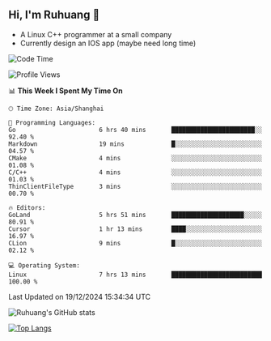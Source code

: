 ## Hi, I'm Ruhuang 👋

- A Linux C++ programmer at a small company
- Currently design an IOS app (maybe need long time)

<!--START_SECTION:waka-->
![Code Time](http://img.shields.io/badge/Code%20Time-209%20hrs%2021%20mins-blue)

![Profile Views](http://img.shields.io/badge/Profile%20Views-0-blue)

📊 **This Week I Spent My Time On** 

```text
🕑︎ Time Zone: Asia/Shanghai

💬 Programming Languages: 
Go                       6 hrs 40 mins       ███████████████████████░░   92.40 % 
Markdown                 19 mins             █░░░░░░░░░░░░░░░░░░░░░░░░   04.57 % 
CMake                    4 mins              ░░░░░░░░░░░░░░░░░░░░░░░░░   01.08 % 
C/C++                    4 mins              ░░░░░░░░░░░░░░░░░░░░░░░░░   01.03 % 
ThinClientFileType       3 mins              ░░░░░░░░░░░░░░░░░░░░░░░░░   00.70 % 

🔥 Editors: 
GoLand                   5 hrs 51 mins       ████████████████████░░░░░   80.91 % 
Cursor                   1 hr 13 mins        ████░░░░░░░░░░░░░░░░░░░░░   16.97 % 
CLion                    9 mins              █░░░░░░░░░░░░░░░░░░░░░░░░   02.12 % 

💻 Operating System: 
Linux                    7 hrs 13 mins       █████████████████████████   100.00 % 
```


 Last Updated on 19/12/2024 15:34:34 UTC
<!--END_SECTION:waka-->

![Ruhuang's GitHub stats](https://github-readme-stats.vercel.app/api?username=ruhuang2001&count_private=true&hide_title=true&show_icons=true&theme=vue)

[![Top Langs](https://github-readme-stats.vercel.app/api/top-langs/?username=ruhuang2001&layout=compact)](https://github.com/anuraghazra/github-readme-stats)
